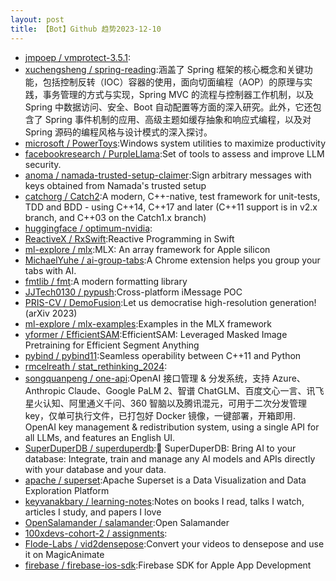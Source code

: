 ```yaml
---
layout: post
title: 【Bot】Github 趋势2023-12-10
---
```


* [jmpoep / vmprotect-3.5.1](https://github.com/jmpoep/vmprotect-3.5.1):
* [xuchengsheng / spring-reading](https://github.com/xuchengsheng/spring-reading):涵盖了 Spring 框架的核心概念和关键功能，包括控制反转（IOC）容器的使用，面向切面编程（AOP）的原理与实践，事务管理的方式与实现，Spring MVC 的流程与控制器工作机制，以及 Spring 中数据访问、安全、Boot 自动配置等方面的深入研究。此外，它还包含了 Spring 事件机制的应用、高级主题如缓存抽象和响应式编程，以及对 Spring 源码的编程风格与设计模式的深入探讨。
* [microsoft / PowerToys](https://github.com/microsoft/PowerToys):Windows system utilities to maximize productivity
* [facebookresearch / PurpleLlama](https://github.com/facebookresearch/PurpleLlama):Set of tools to assess and improve LLM security.
* [anoma / namada-trusted-setup-claimer](https://github.com/anoma/namada-trusted-setup-claimer):Sign arbitrary messages with keys obtained from Namada's trusted setup
* [catchorg / Catch2](https://github.com/catchorg/Catch2):A modern, C++-native, test framework for unit-tests, TDD and BDD - using C++14, C++17 and later (C++11 support is in v2.x branch, and C++03 on the Catch1.x branch)
* [huggingface / optimum-nvidia](https://github.com/huggingface/optimum-nvidia):
* [ReactiveX / RxSwift](https://github.com/ReactiveX/RxSwift):Reactive Programming in Swift
* [ml-explore / mlx](https://github.com/ml-explore/mlx):MLX: An array framework for Apple silicon
* [MichaelYuhe / ai-group-tabs](https://github.com/MichaelYuhe/ai-group-tabs):A Chrome extension helps you group your tabs with AI.
* [fmtlib / fmt](https://github.com/fmtlib/fmt):A modern formatting library
* [JJTech0130 / pypush](https://github.com/JJTech0130/pypush):Cross-platform iMessage POC
* [PRIS-CV / DemoFusion](https://github.com/PRIS-CV/DemoFusion):Let us democratise high-resolution generation! (arXiv 2023)
* [ml-explore / mlx-examples](https://github.com/ml-explore/mlx-examples):Examples in the MLX framework
* [yformer / EfficientSAM](https://github.com/yformer/EfficientSAM):EfficientSAM: Leveraged Masked Image Pretraining for Efficient Segment Anything
* [pybind / pybind11](https://github.com/pybind/pybind11):Seamless operability between C++11 and Python
* [rmcelreath / stat_rethinking_2024](https://github.com/rmcelreath/stat_rethinking_2024):
* [songquanpeng / one-api](https://github.com/songquanpeng/one-api):OpenAI 接口管理 & 分发系统，支持 Azure、Anthropic Claude、Google PaLM 2、智谱 ChatGLM、百度文心一言、讯飞星火认知、阿里通义千问、360 智脑以及腾讯混元，可用于二次分发管理 key，仅单可执行文件，已打包好 Docker 镜像，一键部署，开箱即用. OpenAI key management & redistribution system, using a single API for all LLMs, and features an English UI.
* [SuperDuperDB / superduperdb](https://github.com/SuperDuperDB/superduperdb):🔮 SuperDuperDB: Bring AI to your database: Integrate, train and manage any AI models and APIs directly with your database and your data.
* [apache / superset](https://github.com/apache/superset):Apache Superset is a Data Visualization and Data Exploration Platform
* [keyvanakbary / learning-notes](https://github.com/keyvanakbary/learning-notes):Notes on books I read, talks I watch, articles I study, and papers I love
* [OpenSalamander / salamander](https://github.com/OpenSalamander/salamander):Open Salamander
* [100xdevs-cohort-2 / assignments](https://github.com/100xdevs-cohort-2/assignments):
* [Flode-Labs / vid2densepose](https://github.com/Flode-Labs/vid2densepose):Convert your videos to densepose and use it on MagicAnimate
* [firebase / firebase-ios-sdk](https://github.com/firebase/firebase-ios-sdk):Firebase SDK for Apple App Development
